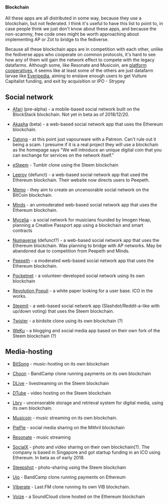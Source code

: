 #### Blockchain

All these apps are all distributed in some way, because they use a blockchain, but not federated. I think it's useful to have this list to point to, in case people think we just don't know about these apps, and because the non-scammy, free code ones might be worth approaching about implementing AP or Zot to bridge to the fediverse.

Because all these blockchain apps are in competition with each other, unlike the fediverse apps who cooperate on common protocols, it's hard to see how any of them will gain the network effect to compete with the legacy datafarms. Although some, like Resonate and Musicoin, are [platform cooperatives](https://www.opendemocracy.net/oliver-sylvester-bradley/ours-to-hack-and-own), it seems like at least some of the others are just datafarm larvae like [Everipedia](https://davidgerard.co.uk/blockchain/2018/10/13/everipedia-the-wikipedia-for-being-wrong-but-on-the-blockchain/), aiming to enslave enough users to get Vulture Capitalist funding, and exit by acquisition or IPO - Strypey

## Social network

* [Afari](https://www.afari.io/) (pre-alpha) - a mobile-based social network built on the BlockStack blockchain. Not yet in beta as of 2018/12/20.

* [Akasha](https://akasha.world/) (beta) - a web-based social network app that uses the Ethereum blockchain.

* [Datong](http://datong.nu/) - at this point just vapourware with a Patreon. Can't rule out it being a scam. I presume if it is a real project they will use a blockchain as the homepage says "We will introduce an unique digital coin that you can exchange for services on the network itself."

* [eSteem](https://esteem.app/) - Tumblr clone using the Steem blockchain

* [Leeroy](https://leeroy.io/) (defunct) - a web-based social network app that used the Ethereum blockchain. Their website now directs users to Peepeth.

* [Memo](https://memo.cash/) - they aim to create an uncensorable social network on the BitCoin blockchain.

* [Minds](http://minds.com/) - an unmoderated web-based social network app that uses the Ethereum blockchain.

* [Mycelia](http://myceliaformusic.org/) - a social network for musicians founded by Imogen Heap, planning a Creative Passport app using a blockchain and smart contracts

* [Numaverse](https://numaverse.com/) (defunct?) - a web-based social network app that uses the Ethereum blockchain. Was planning to bridge with AP networks. May be abandoned due to competition from Peepeth and Minds.

* [Peepeth](https://peepeth.com/) - a moderated web-based social network app that uses the Ethereum blockchain.

* [Pocketnet](https://pocketnet.app/) - a volunteer-developed social network using its own blockchain

* [Revolution Populi](https://revolutionpopuli.com/) - a white paper looking for a user base. ICO in the works.

* [Steemit](https://steemit.com) - a web-based social network app (Slashdot/Reddit-a-like with up/down voting) that uses the Steem blockchain.

* [Twister](http://twister.net.co/) - a birdsite clone using its own blockchain (?)

* [WeKu](https://weku.io/) - a blogging and social media app based on their own fork of the Steem blockchain (?)

## Media-hosting

* [BitSong](https://bitsong.io/) - music-hosting on its own blockchain

* [Choon](https://choon.co/) - BandCamp clone running payments on its own blockchain

* [DLive](https://dlive.tv/) - livestreaming on the Steem blockchain

* [DTube](https://d.tube/) - video hosting on the Steem blockchain

* [Lbry](https://lbry.io/) - uncensorable storage and retrieval system for digital media, using its own blockchain.

* [Musicoin](https://musicoin.org/) - music streaming on its own blockchain.

* [PiePie](https://piepieapp.com/) - social media sharing on the Mithril blockchain

* [Resonate](http://resonate.is/) - music streaming

* [SocialX](https://socialx.network/) - photo and video sharing on their own blockchain(?). The company is based in Singapore and got startup funding in an ICO using Ethereum. In beta as of early 2018.

* [Steepshot](https://steepshot.io/) - photo-sharing using the Steem blockchain

* [Ujo](https://ujomusic.com/) - BandCamp clone running payments on Ethereum

* [Viberate](https://www.viberate.io/) - Last.FM clone running its own VIB blockchain.

* [Voize](https://www.voise.com/) - a SoundCloud clone hosted on the Ethereum blockchain